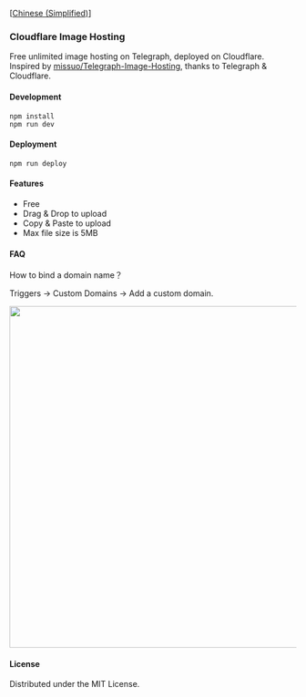 [<a href="README_CN.md">Chinese (Simplified)</a>]

### Cloudflare Image Hosting

Free unlimited image hosting on Telegraph, deployed on Cloudflare. Inspired by [missuo/Telegraph-Image-Hosting](https://github.com/missuo/Telegraph-Image-Hosting), thanks to Telegraph & Cloudflare.

#### Development

```
npm install
npm run dev
```

#### Deployment

```
npm run deploy
```

#### Features

- Free
- Drag & Drop to upload
- Copy & Paste to upload
- Max file size is 5MB

#### FAQ

How to bind a domain name？

Triggers -> Custom Domains -> Add a custom domain.

<img src="https://image.sliverkeigo.top/file/cd042d35a5d1ff552ba54.png" width="600">

#### License

Distributed under the MIT License.
